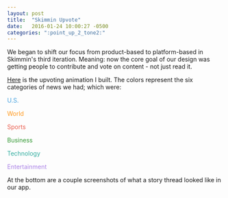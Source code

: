 ```yaml
---
layout: post
title:  "Skimmin Upvote"
date:   2016-01-24 10:00:27 -0500
categories: ":point_up_2_tone2:"
---
```


<p>We began to shift our focus from product-based to platform-based in Skimmin's third iteration. Meaning: now the core goal of our design was getting people to contribute and vote on content - not just read it.</p>

<p><a href="http://davemuench.com/upvote">Here</a> is the upvoting animation I built. The colors represent the six categories of news we had; which were:</p>

<p style="color: rgba(52, 152, 219, .9);margin-bottom:0;">U.S.</p>
<p style="color: rgba(255, 140, 0, .9);margin-bottom:0;">World</p>
<p style="color: rgba(231, 76, 60, .9);margin-bottom:0;">Sports</p>
<p style="color: rgba(0, 128, 0, .8);margin-bottom:0;">Business</p>
<p style="color: rgba(0, 154, 136, .8);margin-bottom:0;">Technology</p>
<p style="color: rgba(164, 121, 228, .9);">Entertainment</p>

<p>At the bottom are a couple screenshots of what a story thread looked like in our app.</p>
